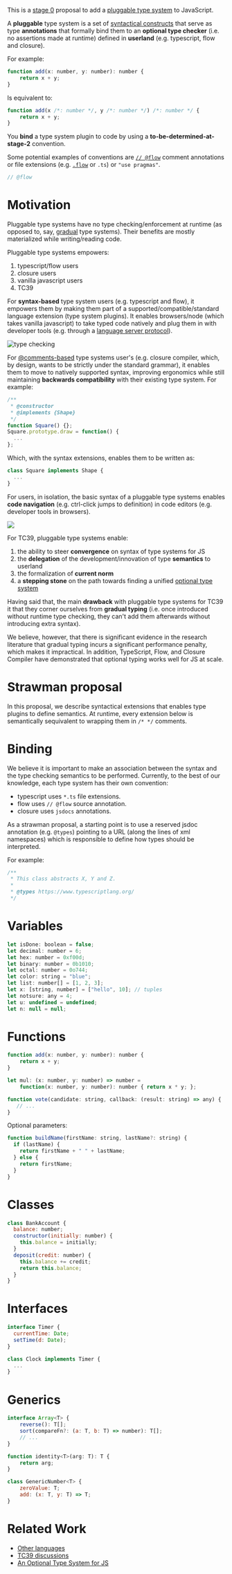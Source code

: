 This is a [stage 0](https://tc39.github.io/process-document/) proposal to add a [pluggable type system](http://bracha.org/pluggableTypesPosition.pdf) to JavaScript.

A **pluggable** type system is a set of [syntactical constructs](#strawman-proposal) that serve as type **annotations** that formally bind them to an **optional type checker** (i.e. no assertions made at runtime) defined in  **userland** (e.g. typescript, flow and closure).

For example:

```javascript
function add(x: number, y: number): number {
    return x + y;
}
```

Is equivalent to:

```javascript
function add(x /*: number */, y /*: number */) /*: number */ {
    return x + y;
}
```

You **bind** a type system plugin to code by using a **to-be-determined-at-stage-2** convention.

Some potential examples of conventions are [```// @flow```](https://flow.org/en/docs/usage/#toc-prepare-your-code-for-flow) comment annotations or file extensions (e.g. [```.flow```](https://github.com/facebook/flow/issues/1996#issuecomment-230919868) or ```.ts```) or ```"use pragmas"```.

```javascript
// @flow
```

# Motivation

Pluggable type systems have no type checking/enforcement at runtime (as opposed to, say, [gradual](http://code.sgo.to/proposal-optional-types/FAQ.html#sound-gradual-typing) type systems). Their benefits are mostly materialized while writing/reading code.

Pluggable type systems empowers:

1. typescript/flow users
1. closure users
1. vanilla javascript users
1. TC39

For **syntax-based** type system users (e.g. typescript and flow), it empowers them by making them part of a supported/compatible/standard language extension (type system plugins). It enables browsers/node (which takes vanilla javascript) to take typed code natively and plug them in with developer tools (e.g. through a [language server protocol](https://github.com/Microsoft/language-server-protocol)).

![type checking](browser.png)

For [@comments-based](http://usejsdoc.org/) type systems user's (e.g. closure compiler, which, by design, wants to be strictly under the standard grammar), it enables them to move to natively supported syntax, improving ergonomics while still maintaining **backwards compatibility** with their existing type system. For example:

```javascript
/**
 * @constructor
 * @implements {Shape}
 */
function Square() {};
Square.prototype.draw = function() {
  ...
};
```

Which, with the syntax extensions, enables them to be written as:

```javascript
class Square implements Shape {
  ...
}
```

For users, in isolation, the basic syntax of a pluggable type systems enables **code navigation** (e.g. ctrl-click jumps to definition) in code editors (e.g. developer tools in browsers).

![](https://code.visualstudio.com/assets/docs/editor/editingevolved/ctrlhover.png)

For TC39, pluggable type systems enable:

1. the ability to steer **convergence** on syntax of type systems for JS 
1. the **delegation** of the development/innovation of type **semantics** to userland
1. the formalization of **current norm**
1. a **stepping stone** on the path towards finding a unified [optional type system](http://code.sgo.to/proposal-optional-types/)

Having said that, the main **drawback** with pluggable type systems for TC39 it that they corner ourselves from **gradual typing** (i.e. once introduced without runtime type checking, they can't add them afterwards without introducing extra syntax).

We believe, however, that there is significant evidence in the research literature that gradual typing incurs a significant performance penalty, which makes it impractical. In addition, TypeScript, Flow, and Closure Compiler have demonstrated that optional typing works well for JS at scale.

# Strawman proposal

In this proposal, we describe syntactical extensions that enables type plugins to define semantics. At runtime, every extension below is semantically sequivalent to wrapping them in ```/* */``` comments.

# Binding

We believe it is important to make an association between the syntax and the type checking semantics to be performed. Currently, to the best of our knowledge, each type system has their own convention:

* typescript uses ```*.ts``` file extensions.
* flow uses ```// @flow``` source annotation.
* closure uses ```jsdocs``` annotations.

As a strawman proposal, a starting point is to use a reserved jsdoc annotation (e.g. ```@types```) pointing to a URL (along the lines of xml namespaces) which is responsible to define how types should be interpreted.

For example:

```javascript
/**
 * This class abstracts X, Y and Z.
 *
 * @types https://www.typescriptlang.org/
 */
```

# Variables

```javascript
let isDone: boolean = false;
let decimal: number = 6;
let hex: number = 0xf00d;
let binary: number = 0b1010;
let octal: number = 0o744;
let color: string = "blue";
let list: number[] = [1, 2, 3];
let x: [string, number] = ["hello", 10]; // tuples
let notsure: any = 4;
let u: undefined = undefined;
let n: null = null;
```

# Functions

```javascript
function add(x: number, y: number): number {
    return x + y;
}

let mul: (x: number, y: number) => number =
    function(x: number, y: number): number { return x * y; };

function vote(candidate: string, callback: (result: string) => any) {  
   // ...  
}
```

Optional parameters:

```javascript
function buildName(firstName: string, lastName?: string) {
  if (lastName) {
    return firstName + " " + lastName;
  } else {
    return firstName;
  }
}
```

# Classes

```javascript
class BankAccount {  
  balance: number;  
  constructor(initially: number) {  
    this.balance = initially;  
  }  
  deposit(credit: number) {  
    this.balance += credit;  
    return this.balance;  
  }  
}
```

# Interfaces

```javascript
interface Timer {
  currentTime: Date;
  setTime(d: Date);
}

class Clock implements Timer {
  ...
}
```

# Generics

```javascript
interface Array<T> {  
    reverse(): T[];  
    sort(compareFn?: (a: T, b: T) => number): T[];  
    // ...   
}

function identity<T>(arg: T): T {
    return arg;
}

class GenericNumber<T> {
    zeroValue: T;
    add: (x: T, y: T) => T;
}
```

# Related Work

* [Other languages](http://code.sgo.to/proposal-optional-types/FAQ.html#other-languages)
* [TC39 discussions](http://code.sgo.to/proposal-optional-types/FAQ.html#tc39-discussions)
* [An Optional Type System for JS](http://code.sgo.to/proposal-optional-types/)
